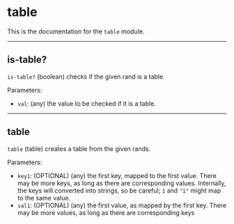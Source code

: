 <!--
NOTE: This documentation is generated automatically!
Rather than editing this file, please update the associated file in stdlib!
Thanks, and have a good day!
-->
# table
This is the documentation for the `table` module.

---
## is-table?
`is-table?` (boolean) checks if the given rand is a table.

Parameters:
* `val`: (any) the value to be checked if it is a table.

---
## table
`table` (table) creates a table from the given rands.

Parameters:
* `key1`: (OPTIONAL) (any) the first key, mapped to the first value. There may be more keys, as long as there are corresponding values. Internally, the keys will converted into strings, so be careful; `1` and `"1"` might map to the same value.
* `val1`: (OPTIONAL) (any) the first value, as mapped by the first key. There may be more values, as long as there are corresponding keys

